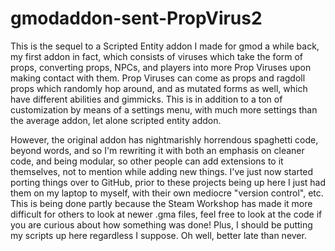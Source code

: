 # gmodaddon-sent-PropVirus2
This is the sequel to a Scripted Entity addon I made for gmod a while back, my first addon in fact, which consists of viruses which take the form of props, converting props, NPCs, and players into more Prop Viruses upon making contact with them. Prop Viruses can come as props and ragdoll props which randomly hop around, and as mutated forms as well, which have different abilities and gimmicks. This is in addition to a ton of customization by means of a settings menu, with much more settings than the average addon, let alone scripted entity addon. 

However, the original addon has nightmarishly horrendous spaghetti code, beyond words, and so I'm rewriting it with both an emphasis on cleaner code, and being modular, so other people can add extensions to it themselves, not to mention while adding new things. I've just now started porting things over to GitHub, prior to these projects being up here I just had them on my laptop to myself, with their own mediocre "version control", etc. This is being done partly because the Steam Workshop has made it more difficult for others to look at newer .gma files, feel free to look at the code if you are curious about how something was done! Plus, I should be putting my scripts up here regardless I suppose. Oh well, better late than never. 
